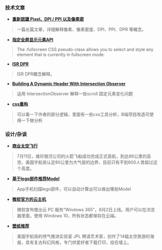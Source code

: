 ### 技术文章
+ **[重新認識 Pixel、DPI / PPI 以及像素密](https://blog.infolink.com.tw/2021/rediscover-pixel-dpi-ppi-and-pixel-density/)**
> 一篇长篇文章，详细解释像素、像素密度、DPI、PPI、DPR 等概念。


+ **[指定全屏显示元素API](https://css-tricks.com/almanac/selectors/f/fullscreen/)**
> The :fullscreen CSS pseudo-class allows you to select and style any element that is currently in fullscreen mode. 


+ **[ISR DPR](https://www.smashingmagazine.com/2021/07/isr-dpr-explained/)**
> ISR DPR概念解释。


+ **[Building A Dynamic Header With Intersection Observer](https://www.smashingmagazine.com/2021/07/dynamic-header-intersection-observer/)**
> 运用 IntersectionObserver 解释一些scroll 固定元素变化问题


+ **[css重构](https://www.smashingmagazine.com/2021/07/refactoring-css-introduction-part1/)**
> 可以看一下作者的部分逻辑，里面有一些css工具分析，B端项目改造可使用一下做分析


### 设计/杂谈
+ **[商业太空飞行](https://www.yahoo.com/news/richard-branson-virgin-galactic-delay-125709148.html)**
> 7月11日，维珍银河公司的火箭飞船成功完成正式首航，到达86公里的高空。美国宇航局认定80公里为大气层的边界，目前只有不到600人曾超过这个高度。

+ **[基于lego部件推荐Model](https://www.youtube.com/watch?v=Z2etwJpiuvw)**
> App手机扫描lego部件，可以自动计算出可以做出哪些Model
+ **[微软官方的云主机](https://www.microsoft.com/en-us/windows-365)**
> 微软宣布推出云 PC 服务"Windows 365"，8月2日上线。用户可以在浏览器里面，使用 Windows 10，所有状态都保存在云端。

+ **[壁纸推荐](https://www.jpl.nasa.gov/galleries/visions-of-the-future)**
> 美国宇航局的喷气推进实验室 JPL 聘请艺术家，创作了14幅太空旅游的海报，具有复古科幻风格，专门供爱好者下载打印，挂在墙上。





